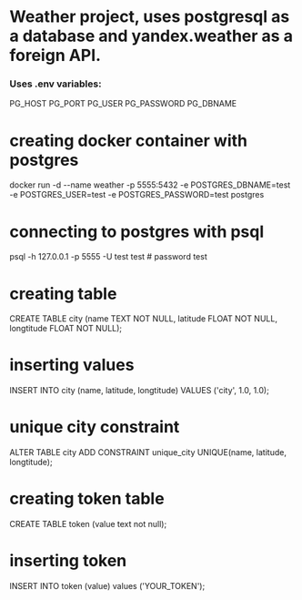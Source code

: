 # Weather project, uses postgresql as a database and yandex.weather as a foreign API.
### Uses .env variables:
PG_HOST
PG_PORT
PG_USER
PG_PASSWORD
PG_DBNAME

# creating docker container with postgres
docker run -d --name weather -p 5555:5432 -e POSTGRES_DBNAME=test \
    -e POSTGRES_USER=test -e POSTGRES_PASSWORD=test postgres

# connecting to postgres with psql
psql -h 127.0.0.1 -p 5555 -U test test # password test

# creating table
CREATE TABLE city (name TEXT NOT NULL, latitude FLOAT NOT NULL, longtitude FLOAT NOT NULL);

# inserting values
INSERT INTO city (name, latitude, longtitude) VALUES ('city', 1.0, 1.0);

# unique city constraint
ALTER TABLE city ADD CONSTRAINT unique_city UNIQUE(name, latitude, longtitude);

# creating token table
CREATE TABLE token (value text not null);

# inserting token
INSERT INTO token (value) values ('YOUR_TOKEN');

